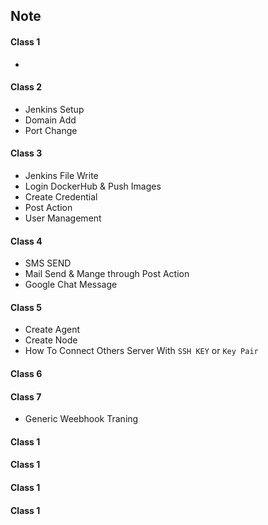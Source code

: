## Note 
#### Class 1
-
#### Class 2
- Jenkins Setup
- Domain Add
- Port Change
#### Class 3
- Jenkins File Write
- Login DockerHub & Push Images
- Create Credential
- Post Action
- User Management
#### Class 4
- SMS SEND 
- Mail Send & Mange through Post Action
- Google Chat Message
#### Class 5
- Create Agent
- Create Node
- How To Connect Others Server With `SSH KEY` or `Key Pair`
#### Class 6
#### Class 7
- Generic Weebhook Traning
#### Class 1
#### Class 1
#### Class 1
#### Class 1
